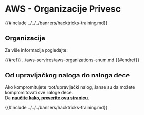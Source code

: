 # AWS - Organizacije Privesc

{{#include ../../../banners/hacktricks-training.md}}

## Organizacije

Za više informacija pogledajte:

{{#ref}}
../aws-services/aws-organizations-enum.md
{{#endref}}

## Od upravljačkog naloga do naloga dece

Ako kompromitujete root/upravljački nalog, šanse su da možete kompromitovati sve naloge dece.\
Da [**naučite kako, proverite ovu stranicu**](../#compromising-the-organization).

{{#include ../../../banners/hacktricks-training.md}}
